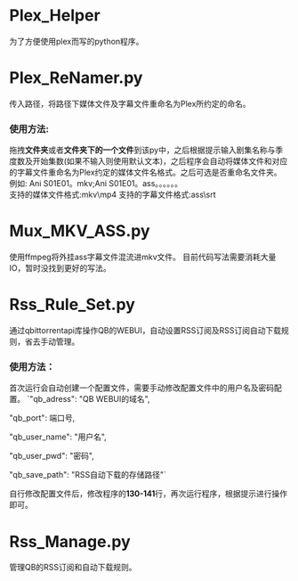 # Plex_Helper
为了方便使用plex而写的python程序。
# Plex_ReNamer.py
传入路径，将路径下媒体文件及字幕文件重命名为Plex所约定的命名。    
### 使用方法:  
拖拽**文件夹**或者**文件夹下的一个文件**到该py中，之后根据提示输入剧集名称与季度数及开始集数(如果不输入则使用默认文本)，之后程序会自动将媒体文件和对应的字幕文件重命名为Plex约定的媒体文件名格式。之后可选是否重命名文件夹。    
例如: Ani S01E01。mkv;Ani S01E01。ass。。。。。。  
支持的媒体文件格式:mkv\mp4
支持的字幕文件格式:ass\srt
# Mux_MKV_ASS.py
使用ffmpeg将外挂ass字幕文件混流进mkv文件。
目前代码写法需要消耗大量IO，暂时没找到更好的写法。
# Rss_Rule_Set.py
通过qbittorrentapi库操作QB的WEBUI，自动设置RSS订阅及RSS订阅自动下载规则，省去手动管理。
### 使用方法：
首次运行会自动创建一个配置文件，需要手动修改配置文件中的用户名及密码配置。
`"qb_adress": "QB WEBUI的域名",  

"qb_port": 端口号,  

"qb_user_name": "用户名",  

"qb_user_pwd": "密码",  

"qb_save_path": "RSS自动下载的存储路径"`  

自行修改配置文件后，修改程序的**130-141**行，再次运行程序，根据提示进行操作即可。
# Rss_Manage.py
管理QB的RSS订阅和自动下载规则。
